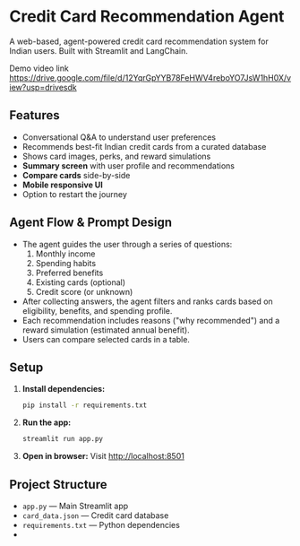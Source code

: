# Credit Card Recommendation Agent

A web-based, agent-powered credit card recommendation system for Indian users. Built with Streamlit and LangChain.

Demo video link  https://drive.google.com/file/d/12YqrGpYYB78FeHWV4reboYO7JsW1hH0X/view?usp=drivesdk

## Features
- Conversational Q&A to understand user preferences
- Recommends best-fit Indian credit cards from a curated database
- Shows card images, perks, and reward simulations
- **Summary screen** with user profile and recommendations
- **Compare cards** side-by-side
- **Mobile responsive UI**
- Option to restart the journey

## Agent Flow & Prompt Design
- The agent guides the user through a series of questions:
  1. Monthly income
  2. Spending habits
  3. Preferred benefits
  4. Existing cards (optional)
  5. Credit score (or unknown)
- After collecting answers, the agent filters and ranks cards based on eligibility, benefits, and spending profile.
- Each recommendation includes reasons ("why recommended") and a reward simulation (estimated annual benefit).
- Users can compare selected cards in a table.

## Setup

1. **Install dependencies:**
   ```bash
   pip install -r requirements.txt
   ```

2. **Run the app:**
   ```bash
   streamlit run app.py
   ```

3. **Open in browser:**
   Visit [http://localhost:8501](http://localhost:8501)


## Project Structure
- `app.py` — Main Streamlit app
- `card_data.json` — Credit card database
- `requirements.txt` — Python dependencies
- 

